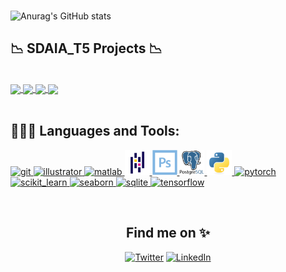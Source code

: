 
<br />

![Anurag's GitHub stats](https://github-readme-stats.vercel.app/api?username=Nadia-143&show_icons=true&theme=material-palenight)
<br />



  

  
<h2> 📉 SDAIA_T5 Projects 📉 </h2>

</br>

<a href="https://github.com/Nadia-143/EDA_project_1_METIS_T5" target="_blank">
  <img align="center" src="https://github-readme-stats.vercel.app/api/pin/?username=Nadia-143&repo=EDA_project_1_METIS_T5&theme=material-palenight" />
</a>
<a href="https://github.com/Nadia-143/LinRegg_Project2_Metis_T5" target="_blank">
 <img align="center" src="https://github-readme-stats.vercel.app/api/pin/?username=Nadia-143&repo=LinRegg_Project2_Metis_T5&theme=material-palenight" />
</a>

<a href="https://github.com/Nadia-143/Classification_Project_Metis_T5" target="_blank">
  <img align="center" src="https://github-readme-stats.vercel.app/api/pin/?username=Nadia-143&repo=Classification_Project_Metis_T5&theme=material-palenight" />
</a>

<a href="https://github.com/Nadia-143/project4_T5_NLP" target="_blank">
  <img align="center" src="https://github-readme-stats.vercel.app/api/pin/?username=Nadia-143&repo=project4_T5_NLP&theme=material-palenight" />
</a>

<div align="center">



 <br /> 

 <h2 align="left"> 👩🏻‍💻 Languages and Tools:</h2>
<p align="left"> <a href="https://git-scm.com/" target="_blank" rel="noreferrer"> <img src="https://www.vectorlogo.zone/logos/git-scm/git-scm-icon.svg" alt="git" width="40" height="40"/> </a> <a href="https://www.adobe.com/in/products/illustrator.html" target="_blank" rel="noreferrer"> <img src="https://www.vectorlogo.zone/logos/adobe_illustrator/adobe_illustrator-icon.svg" alt="illustrator" width="40" height="40"/> </a> <a href="https://www.mathworks.com/" target="_blank" rel="noreferrer"> <img src="https://upload.wikimedia.org/wikipedia/commons/2/21/Matlab_Logo.png" alt="matlab" width="40" height="40"/> </a> <a href="https://pandas.pydata.org/" target="_blank" rel="noreferrer"> <img src="https://raw.githubusercontent.com/devicons/devicon/2ae2a900d2f041da66e950e4d48052658d850630/icons/pandas/pandas-original.svg" alt="pandas" width="40" height="40"/> </a> <a href="https://www.photoshop.com/en" target="_blank" rel="noreferrer"> <img src="https://raw.githubusercontent.com/devicons/devicon/master/icons/photoshop/photoshop-line.svg" alt="photoshop" width="40" height="40"/> </a> <a href="https://www.postgresql.org" target="_blank" rel="noreferrer"> <img src="https://raw.githubusercontent.com/devicons/devicon/master/icons/postgresql/postgresql-original-wordmark.svg" alt="postgresql" width="40" height="40"/> </a> <a href="https://www.python.org" target="_blank" rel="noreferrer"> <img src="https://raw.githubusercontent.com/devicons/devicon/master/icons/python/python-original.svg" alt="python" width="40" height="40"/> </a> <a href="https://pytorch.org/" target="_blank" rel="noreferrer"> <img src="https://www.vectorlogo.zone/logos/pytorch/pytorch-icon.svg" alt="pytorch" width="40" height="40"/> </a> <a href="https://scikit-learn.org/" target="_blank" rel="noreferrer"> <img src="https://upload.wikimedia.org/wikipedia/commons/0/05/Scikit_learn_logo_small.svg" alt="scikit_learn" width="40" height="40"/> </a> <a href="https://seaborn.pydata.org/" target="_blank" rel="noreferrer"> <img src="https://seaborn.pydata.org/_images/logo-mark-lightbg.svg" alt="seaborn" width="40" height="40"/> </a> <a href="https://www.sqlite.org/" target="_blank" rel="noreferrer"> <img src="https://www.vectorlogo.zone/logos/sqlite/sqlite-icon.svg" alt="sqlite" width="40" height="40"/> </a> <a href="https://www.tensorflow.org" target="_blank" rel="noreferrer"> <img src="https://www.vectorlogo.zone/logos/tensorflow/tensorflow-icon.svg" alt="tensorflow" width="40" height="40"/> </a> </p>
  
  
<br/>  

## Find me on ✨

<!-- Actual text -->

 [![Twitter][1.2]][1] [![LinkedIn][2.2]][2]

<!-- Icons -->

[1.2]: http://i.imgur.com/wWzX9uB.png (twitter icon without padding)
[2.2]: https://raw.githubusercontent.com/MartinHeinz/MartinHeinz/master/linkedin-3-16.png (LinkedIn icon without padding)

<!-- Links to your social media accounts -->

[1]: https://twitter.com/Nostalgia_143
[2]: https://www.linkedin.com/in/nadia-alghamdi-070a93b0
